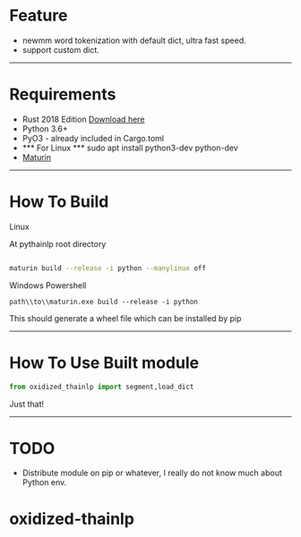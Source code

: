 # Feature

- newmm word tokenization with default dict, ultra fast speed.
- support custom dict.
------------------------------------------------------------------------------------------------------------------
# Requirements

- Rust 2018 Edition [Download here](https://www.rust-lang.org/tools/install)
- Python 3.6+
- PyO3 - already included in Cargo.toml
- *** For Linux *** sudo apt install python3-dev python-dev
- [Maturin](https://github.com/PyO3/maturin)
----------------------------------------------------------------------------------------------------------------------------------------------------------------------------------------------
# How To Build 

Linux

At pythainlp root directory

```bash

maturin build --release -i python --manylinux off 

```

Windows Powershell
```shell
path\\to\\maturin.exe build --release -i python

```

This should generate a wheel file which can be installed by pip

-------------------
# How To Use Built module

```python
from oxidized_thainlp import segment,load_dict


```

Just that!

--------------------------------------------------------------------------------------------------------------------------------------------------------
# TODO

- Distribute module on pip or whatever, I really do not know much about Python env.

# oxidized-thainlp
